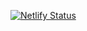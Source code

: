 [![Netlify Status](https://api.netlify.com/api/v1/badges/e414409b-cf32-45e6-bacf-94553e90903c/deploy-status)](https://app.netlify.com/sites/paiement/deploys)
